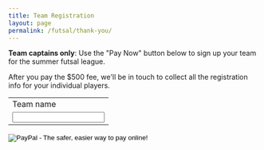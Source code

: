```yaml
---
title: Team Registration
layout: page
permalink: /futsal/thank-you/
---
```


**Team captains only**: Use the "Pay Now" button below to sign up your team for the summer futsal league.

After you pay the $500 fee, we'll be in touch to collect all the registration info for your individual players.

<form action="https://www.paypal.com/cgi-bin/webscr" method="post" target="_top">
    <input type="hidden" name="cmd" value="_s-xclick">
    <input type="hidden" name="hosted_button_id" value="MRBQNLAXPKM5N">
    <table>
        <tr><td><input type="hidden" name="on0" value="Team name">Team name</td></tr><tr><td><input type="text" name="os0" maxlength="200"></td></tr>
    </table>
    <input type="image" src="https://www.paypalobjects.com/en_US/i/btn/btn_paynowCC_LG.gif" border="0" name="submit" alt="PayPal - The safer, easier way to pay online!">
    <img alt="" border="0" src="https://www.paypalobjects.com/en_US/i/scr/pixel.gif" width="1" height="1">
</form>

